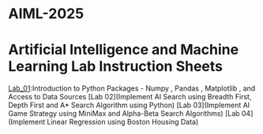 # AIML-2025
# Artificial Intelligence and Machine Learning Lab Instruction Sheets
[Lab_01](https://github.com/goliharini19/AIML-2025/blob/main/lab%2001.ipynb):Introduction to Python Packages - Numpy , Pandas , Matplotlib , and Access to Data Sources
[Lab 02](Implement AI Search using Breadth First, Depth First and A* Search Algorithm using Python)
[Lab 03](Implement AI Game Strategy using MiniMax and Alpha-Beta Search Algorithms)
[Lab 04](Implement Linear Regression using Boston Housing Data)

